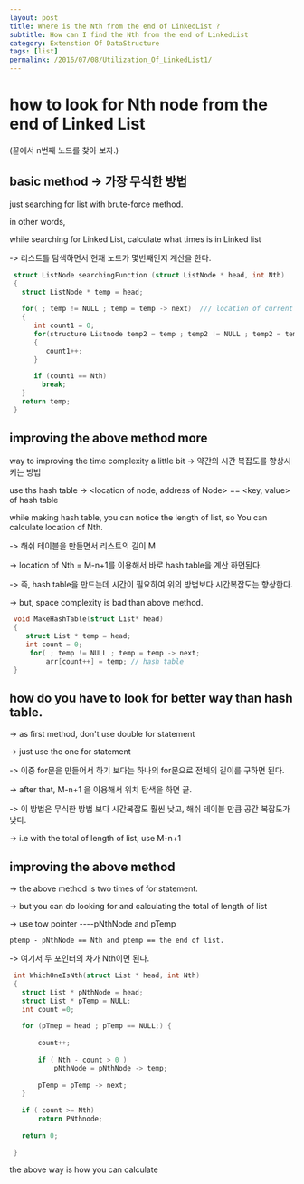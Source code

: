 ```yaml
---
layout: post
title: Where is the Nth from the end of LinkedList ?
subtitle: How can I find the Nth from the end of LinkedList
category: Extenstion Of DataStructure
tags: [list]
permalink: /2016/07/08/Utilization_Of_LinkedList1/
---
```


# how to look for Nth node from the end of Linked List 
(끝에서 n번째 노드를 찾아 보자.)

## basic method -> 가장 무식한 방법

 just searching for list with brute-force method.
 
 in other words,
 
 while searching for Linked List, calculate what times is in Linked list
 
 -> 리스트틀 탐색하면서 현재 노드가 몇번째인지 계산을 한다. 

```c
 struct ListNode searchingFunction (struct ListNode * head, int Nth)
 {
   struct ListNode * temp = head;
   
   for( ; temp != NULL ; temp = temp -> next)  /// location of current list node 
   {
      int count1 = 0; 
      for(structure Listnode temp2 = temp ; temp2 != NULL ; temp2 = temp2 -> next) // calculate what times from the end of list
      {
         count1++;
      }
      
      if (count1 == Nth)
        break;
   }
   return temp;
 }
```

## improving the above method more

 way to improving the time complexity a little bit 
 -> 약간의  시간 복잡도를 향상시키는 방법
 
 use ths hash table -> <location of node, address of Node> == <key, value> of hash table 
 
 while making hash table, you can notice the length of list, so You can calculate location of Nth.
 
 -> 해쉬 테이블을 만들면서 리스트의 길이 M 
 
 -> location of Nth = M-n+1를 이용해서 바로 hash table을 계산 하면된다. 
 
 -> 즉, hash table을 만드는데 시간이 필요하여 위의 방법보다 시간복잡도는 향상한다. 
 
 -> but, space complexity is bad than above method.

```c
 void MakeHashTable(struct List* head)
 {
    struct List * temp = head;
    int count = 0;
     for( ; temp != NULL ; temp = temp -> next;
         arr[count++] = temp; // hash table
 }
```
 
## how do you have to look for better way than hash table. 

  -> as first method, don't use double for statement
  
  -> just use the one for statement 
  
  -> 이중 for문을 만들어서 하기 보다는 하나의 for문으로 전체의 길이를 구하면 된다. 
  
  -> after that, M-n+1 을 이용해서 위치 탐색을 하면 끝.
  
  -> 이 방법은 무식한 방법 보다 시간복잡도 훨씬 낮고, 해쉬 테이블 만큼 공간 복잡도가 낮다. 
  
  -> i.e with the total of length of list, use M-n+1 
  
## improving the above method

  -> the above method is two times of for statement.
  
  -> but you can do looking for and calculating the total of length of list 
  
  -> use tow pointer ----pNthNode and pTemp 
  
    ptemp - pNthNode == Nth and ptemp == the end of list.
    
   -> 여기서 두 포인터의 차가 Nth이면 된다. 
 
```c
 int WhichOneIsNth(struct List * head, int Nth)
 {
   struct List * pNthNode = head;
   struct List * pTemp = NULL;
   int count =0;
   
   for (pTmep = head ; pTemp == NULL;) {
       
       count++;
       
       if ( Nth - count > 0 )
           pNthNode = pNthNode -> temp;
           
       pTemp = pTemp -> next;
   }
   
   if ( count >= Nth)
       return PNthnode;
   
   return 0;
   
 }
```

 the above way is how you can calculate 
